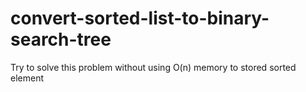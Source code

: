# convert-sorted-list-to-binary-search-tree

Try to solve this problem without using O(n) memory to stored sorted element

